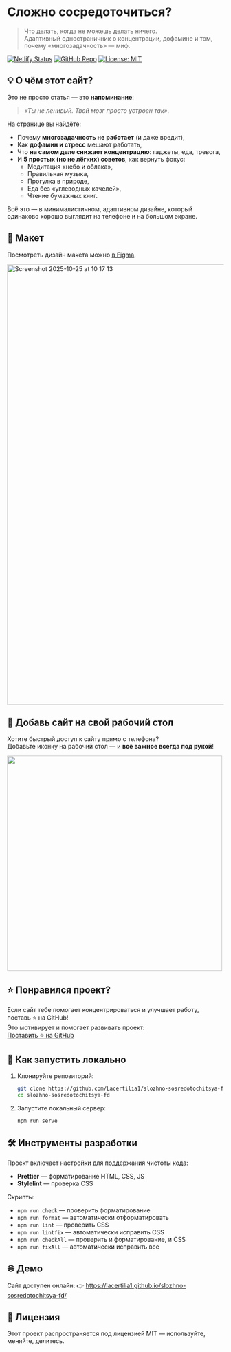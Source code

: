# Сложно сосредоточиться?

> Что делать, когда не можешь делать ничего.  
> Адаптивный одностраничник о концентрации, дофамине и том, почему «многозадачность» — миф.

[![Netlify Status](https://api.netlify.com/api/v1/badges/910bb79e-e572-4b2f-83ef-3b71fe004592/deploy-status)](https://app.netlify.com/projects/lacertilia1-slozhno-sosredotochitsya/deploys)
[![GitHub Repo](https://img.shields.io/badge/GitHub-Репозиторий-181717?logo=github)](https://github.com/Lacertilia1/slozhno-sosredotochitsya-fd)
[![License: MIT](https://img.shields.io/badge/License-MIT-green.svg)](https://opensource.org/licenses/MIT)

## 💡 О чём этот сайт?

Это не просто статья — это **напоминание**:  
> _«Ты не ленивый. Твой мозг просто устроен так»._

На странице вы найдёте:

- Почему **многозадачность не работает** (и даже вредит),
- Как **дофамин и стресс** мешают работать,
- Что **на самом деле снижает концентрацию**: гаджеты, еда, тревога,
- И **5 простых (но не лёгких) советов**, как вернуть фокус:
  - Медитация «небо и облака»,
  - Правильная музыка,
  - Прогулка в природе,
  - Еда без «углеводных качелей»,
  - Чтение бумажных книг.

Всё это — в минималистичном, адаптивном дизайне, который одинаково хорошо выглядит на телефоне и на большом экране.

## 🎨 Макет

Посмотреть дизайн макета можно [в Figma](https://www.figma.com/design/lCqDbWjgllgJtb2hmCqfyX/-6-%D0%A1%D0%BB%D0%BE%D0%B6%D0%BD%D0%BE-%D1%81%D0%BE%D1%81%D1%80%D0%B5%D0%B4%D0%BE%D1%82%D0%BE%D1%87%D0%B8%D1%82%D1%8C%D1%81%D1%8F?node-id=0-1&p=f&t=GEePfoK8FDb2D05b-0).

<img width="1024" alt="Screenshot 2025-10-25 at 10 17 13" src="https://github.com/user-attachments/assets/024f3595-856f-4da5-9f92-2b6049956783" />


## 📱 Добавь сайт на свой рабочий стол

Хотите быстрый доступ к сайту прямо с телефона?  
Добавьте иконку на рабочий стол — и **всё важное всегда под рукой**!  

<img src="https://github.com/user-attachments/assets/6525e1c0-64bf-4db5-bbca-1728b6c7dcca" height="500px" />

## ⭐ Понравился проект?

Если сайт тебе помогает концентрироваться и улучшает работу, поставь ⭐ на GitHub!  
Это мотивирует и помогает развивать проект:  
[Поставить ⭐ на GitHub](https://github.com/Lacertilia1/slozhno-sosredotochitsya-fd)

## 🚀 Как запустить локально

1. Клонируйте репозиторий:
   ```bash
   git clone https://github.com/Lacertilia1/slozhno-sosredotochitsya-fd.git
   cd slozhno-sosredotochitsya-fd
   ```
2. Запустите локальный сервер:
   ```bash
   npm run serve
   ```

## 🛠 Инструменты разработки

Проект включает настройки для поддержания чистоты кода:

- **Prettier** — форматирование HTML, CSS, JS  
- **Stylelint** — проверка CSS  

Скрипты:

- `npm run check` — проверить форматирование
- `npm run format` — автоматически отформатировать
- `npm run lint` — проверить CSS
- `npm run lintfix` — автоматически исправить CSS
- `npm run checkAll` — проверить и форматирование, и CSS
- `npm run fixAll` — автоматически исправить все

## 🌐 Демо

Сайт доступен онлайн:
👉 https://lacertilia1.github.io/slozhno-sosredotochitsya-fd/

## 📄 Лицензия
Этот проект распространяется под лицензией MIT — используйте, меняйте, делитесь.
